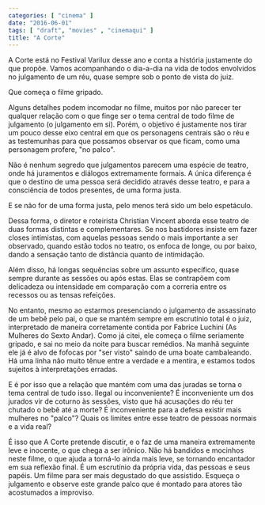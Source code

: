 ```yaml
---
categories: [ "cinema" ]
date: "2016-06-01"
tags: [ "draft", "movies" , "cinemaqui" ]
title: "A Corte"
---
```

A Corte está no Festival Varilux desse ano e conta a história justamente
do que propõe. Vamos acompanhando o dia-a-dia na vida de todos envolvidos
no julgamento de um réu, quase sempre sob o ponto de vista do juiz.

Que começa o filme gripado.

Alguns detalhes podem incomodar no filme, muitos por não parecer ter
qualquer relação com o que finge ser o tema central de todo filme
de julgamento (o julgamento em si). Porém, o objetivo é justamente
nos tirar um pouco desse eixo central em que os personagens centrais
são o réu e as testemunhas para que possamos observar os que ficam,
como uma personagem profere, "no palco".

Não é nenhum segredo que julgamentos parecem uma espécie de teatro,
onde há juramentos e diálogos extremamente formais. A única diferença
é que o destino de uma pessoa será decidido através desse teatro,
e para a consciência de todos presentes, de uma forma justa.

E se não for de uma forma justa, pelo menos terá sido um belo
espetáculo.

Dessa forma, o diretor e roteirista Christian Vincent aborda esse teatro
de duas formas distintas e complementares. Se nos bastidores insiste em
fazer closes intimistas, com aquelas pessoas sendo o mais importante a
ser observado, quando estão todos no teatro, os enfoca de longe, ou por
baixo, dando a sensação tanto de distância quanto de intimidação.

Além disso, há longas sequências sobre um assunto específico,
quase sempre durante as sessões ou após estas. Elas se contrapõem
com delicadeza ou intensidade em comparação com a correria entre os
recessos ou as tensas refeições.

No entanto, mesmo ao estarmos presenciando o julgamento de assassinato
de um bebê pelo pai, o que se mantém sempre em escrutínio total é o
juiz, interpretado de maneira corretamente contida por Fabrice Luchini
(As Mulheres do Sexto Andar). Como já citei, ele começa o filme
seriamente gripado, e sai no meio da noite para buscar remédios. Na
manhã seguinte ele já é alvo de fofocas por "ser visto" saindo de
uma boate cambaleando. Há uma linha não muito tênue entre a verdade
e a mentira, e estamos todos sujeitos à interpretações erradas.

E é por isso que a relação que mantém com uma das juradas se torna
o tema central de tudo isso. Ilegal ou inconveniente? É inconveniente
um dos jurados vir de coturno às sessões, visto que há acusações
do réu ter chutado o bebê até a morte? É inconveniente para a defesa
existir mais mulheres no "palco"? Quais os limites entre esse teatro de
pessoas normais e a vida real?

É isso que A Corte pretende discutir, e o faz de uma maneira extremamente
leve e inocente, o que chega a ser irônico. Não há bandidos e mocinhos
neste filme, o que ajuda a torná-lo ainda mais leve, se tornando
encantador em sua reflexão final. É um escrutínio da própria vida,
das pessoas e seus papéis. Um filme para ser mais degustado do que
assistido. Esqueça o julgamento e observe este grande palco que é
montado para atores tão acostumados a improviso.
